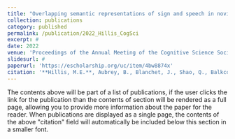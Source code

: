```yaml
---
title: "Overlapping semantic representations of sign and speech in novice sign language learners"
collection: publications
category: published
permalink: /publication/2022_Hillis_CogSci
excerpt: #
date: 2022
venue: 'Proceedings of the Annual Meeting of the Cognitive Science Society'
slidesurl: #
paperurl: 'https://escholarship.org/uc/item/4bw8874x'
citation: '**Hillis, M.E.**, Aubrey, B., Blanchet, J., Shao, Q., Balkcom, D., Zhou, X., & Kraemer, D. J. M. (2022) Overlapping semantic representations of sign and speech in novice sign language learners. Proceedings of the Annual Meeting of the Cognitive Science Society. 44 (44)'
---
```


The contents above will be part of a list of publications, if the user clicks the link for the publication than the contents of section will be rendered as a full page, allowing you to provide more information about the paper for the reader. When publications are displayed as a single page, the contents of the above "citation" field will automatically be included below this section in a smaller font.
